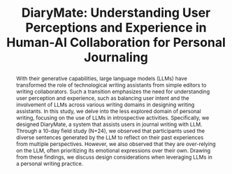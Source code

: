 ---
layout: publication
title: "DiaryMate: Understanding User Perceptions and Experience in Human-AI Collaboration for Personal Journaling"
year: 2024
month: 1
authors:
  - Taewan Kim
  - Donghoon Shin
  - Young-Ho Kim
  - Hwajung Hong
venue: CHI 2024
note: to appear
venue_full: "CHI 2024"
abstract: "With their generative capabilities, large language models (LLMs) have transformed the role of technological writing assistants from simple editors to writing collaborators. Such a transition emphasizes the need for understanding user perception and experience, such as balancing user intent and the involvement of LLMs across various writing domains in designing writing assistants. In this study, we delve into the less explored domain of personal writing, focusing on the use of LLMs in introspective activities. Specifically, we designed DiaryMate, a system that assists users in journal writing with LLM. Through a 10-day field study (N=24), we observed that participants used the diverse sentences generated by the LLM to reflect on their past experiences from multiple perspectives. However, we also observed that they are over-relying on the LLM, often prioritizing its emotional expressions over their own. Drawing from these findings, we discuss design considerations when leveraging LLMs in a personal writing practice."
category:
  - "AI / NLP"
  - "Design"
  - "Healthcare"
featured: true
---